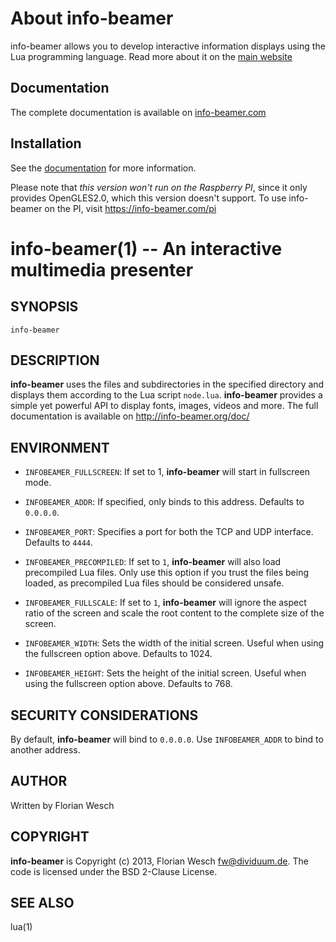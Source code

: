 

About info-beamer
=================

info-beamer allows you to develop interactive information displays using
the Lua programming language. Read more about it on the [main website](http://info-beamer.org/)

Documentation
-------------

The complete documentation is available on [info-beamer.com](https://info-beamer.com/doc/info-beamer)

Installation
------------

See the [documentation](https://info-beamer.com/doc/info-beamer#installing-info-beamer) for more information.

Please note that *this version won't run on the Raspberry PI*, since it only provides OpenGLES2.0, which this
version doesn't support. To use info-beamer on the PI, visit https://info-beamer.com/pi


info-beamer(1) -- An interactive multimedia presenter
=====================================================

## SYNOPSIS

`info-beamer` <root>

## DESCRIPTION

**info-beamer** uses the files and subdirectories in the specified 
directory <root> and displays them according to the Lua script `node.lua`.
**info-beamer** provides a simple yet powerful API to display fonts, images,
videos and more. The full documentation is available on http://info-beamer.org/doc/

## ENVIRONMENT

 * `INFOBEAMER_FULLSCREEN`:
   If set to 1, **info-beamer** will start in fullscreen mode.

 * `INFOBEAMER_ADDR`:
   If specified, only binds to this address. Defaults to `0.0.0.0`.

 * `INFOBEAMER_PORT`:
   Specifies a port for both the TCP and UDP interface. Defaults to `4444`.
 
 * `INFOBEAMER_PRECOMPILED`:
   If set to `1`, **info-beamer** will also load precompiled Lua files. 
   Only use this option if you trust the files being loaded, as precompiled
   Lua files should be considered unsafe.

 * `INFOBEAMER_FULLSCALE`:
   If set to `1`, **info-beamer** will ignore the aspect ratio of the screen
   and scale the root content to the complete size of the screen.

 * `INFOBEAMER_WIDTH`:
   Sets the width of the initial screen. Useful when using the fullscreen
   option above. Defaults to 1024.

 * `INFOBEAMER_HEIGHT`:
   Sets the height of the initial screen. Useful when using the fullscreen
   option above. Defaults to 768.

## SECURITY CONSIDERATIONS

By default, **info-beamer** will bind to `0.0.0.0`. Use `INFOBEAMER_ADDR` to
bind to another address.

## AUTHOR

Written by Florian Wesch

## COPYRIGHT

**info-beamer** is Copyright (c) 2013, Florian Wesch <fw@dividuum.de>.
The code is licensed under the BSD 2-Clause License.

## SEE ALSO

lua(1)
